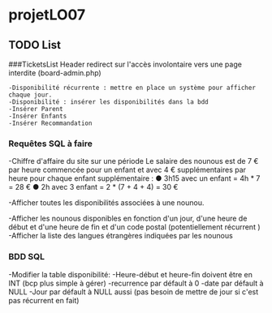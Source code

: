 # projetLO07

## TODO List

###TicketsList
    Header redirect sur l'accès involontaire vers une page interdite (board-admin.php)
    
    -Disponibilité récurrente : mettre en place un système pour afficher chaque jour.
    -Disponibilité : insérer les disponibilités dans la bdd
    -Insérer Parent
    -Insérer Enfants
    -Insérer Recommandation
    
    

### Requêtes SQL à faire
-Chiffre d'affaire du site sur une période
Le salaire des nounous est de 7 € par heure commencée pour un enfant et avec 4 € supplémentaires par heure
pour chaque enfant supplémentaire :
● 3h15 avec un enfant = 4h * 7 = 28 €
● 2h avec 3 enfant = 2 * (7 + 4 + 4) = 30 €

-Afficher toutes les disponibilités associées à une nounou.

-Afficher les nounous disponibles en fonction d'un jour, d'une heure de début et d'une heure de fin et d'un code postal (potentiellement récurrent )
-Afficher la liste des langues étrangères indiquées par les nounous


### BDD SQL
-Modifier la table disponibilité:
    -Heure-début et heure-fin doivent être en INT (bcp plus simple à gérer)
    -recurrence par défault à 0
    -date par défault à NULL
    -Jour par défault à NULL aussi (pas besoin de mettre de jour si c'est pas récurrent en fait)


